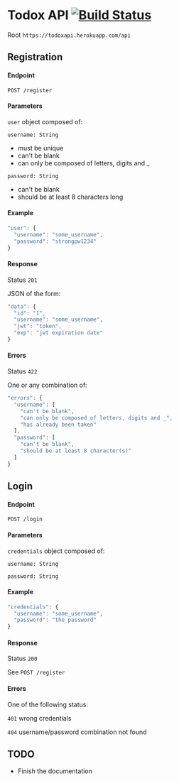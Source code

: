 # Todox API [![Build Status](https://travis-ci.org/saulecabrera/todox.svg?branch=master)](https://travis-ci.org/saulecabrera/todox)
Root `https://todoxapi.herokuapp.com/api`

## Registration

#### Endpoint

`POST /register`

#### Parameters

`user` object composed of:

`username: String`
  - must be unique
  - can't be blank
  - can only be composed of letters, digits and _

`password: String`
  - can't be blank
  - should be at least 8 characters long

#### Example

  ```javascript
  "user": {
    "username": "some_username",
    "password": "strongpw1234"
  }
  ```
#### Response

Status `201`

JSON of the form:

  ```javascript
  "data": {
    "id": "1",
    "username": "some_username",
    "jwt": "token",
    "exp": "jwt expiration date"
  } 
  ```
#### Errors

Status `422`

One or any combination of:

```javascript
"errors": {
  "username": [
    "can't be blank",
    "can only be composed of letters, digits and _",
    "has already been taken"
  ],
  "password": [
    "can't be blank",
    "should be at least 8 character(s)"
  ] 
}
```

## Login

#### Endpoint

`POST /login`

#### Parameters

`credentials` object composed of:

`username: String`

`password: String`

#### Example

  ```javascript
  "credentials": {
    "username": "some_username",
    "password": "the_password"
  }
  ```

#### Response

Status `200`

See `POST /register`

#### Errors

One of the following status:

`401` wrong credentials

`404` username/password combination not found

## TODO

- Finish the documentation
